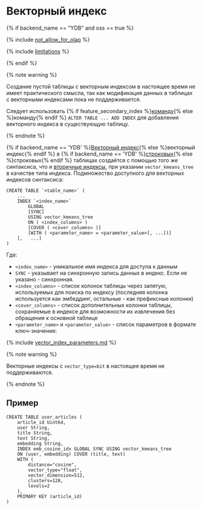 # Векторный индекс

{% if backend_name == "YDB" and oss == true %}

{% include [not_allow_for_olap](../../../../_includes/not_allow_for_olap_note.md) %}

{% include [limitations](../../../../_includes/vector_index_limitations.md) %}

{% endif %}

{% note warning %}

Создание пустой таблицы с векторным индексом в настоящее время не имеет практического смысла, так как модификация данных в таблицах с векторными индексами пока не поддерживается.

Следует использовать {% if feature_secondary_index %}[команду](../alter_table/indexes.md){% else %}команду{% endif %} `ALTER TABLE ... ADD INDEX`  для добавления векторного индекса в существующую таблицу.

{% endnote %}

{% if backend_name == 'YDB' %}[Векторный индекс](../../../../concepts/glossary.md#vector-index){% else %}векторный индекс{% endif %} в {% if backend_name == 'YDB' %}[строковых](../../../../concepts/datamodel/table.md#row-oriented-tables){% else %}строковых{% endif %} таблицах создаётся с помощью того же синтаксиса, что и [вторичные индексы](secondary_index.md), при указании `vector_kmeans_tree` в качестве типа индекса. Подмножество доступного для векторных индексов синтаксиса:

```yql
CREATE TABLE `<table_name>` (
    ...
    INDEX `<index_name>`
        GLOBAL
        [SYNC]
        USING vector_kmeans_tree
        ON ( <index_columns> )
        [COVER ( <cover_columns> )]
        [WITH ( <parameter_name> = <parameter_value>[, ...])]
    [,   ...]
)
```

Где:

* `<index_name>` - уникальное имя индекса для доступа к данным
* `SYNC` - указывает на синхронную запись данных в индекс. Если не указано - синхронная.
* `<index_columns>` - список колонок таблицы через запятую, используемых для поиска по индексу (последняя колонка используется как эмбеддинг, остальные - как префиксные колонки)
* `<cover_columns>` - список дополнительных колонки таблицы, сохраняемые в индексе для возможности их извлечения без обращения к основной таблице
* `<parameter_name>` и `<parameter_value>` - список параметров в формате ключ-значение:

{% include [vector_index_parameters.md](../_includes/vector_index_parameters.md) %}

{% note warning %}

Векторные индексы с `vector_type=bit` в настоящее время не поддерживаются.

{% endnote %}

## Пример

```yql
CREATE TABLE user_articles (
    article_id Uint64,
    user String,
    title String,
    text String,
    embedding String,
    INDEX emb_cosine_idx GLOBAL SYNC USING vector_kmeans_tree
    ON (user, embedding) COVER (title, text)
    WITH (
        distance="cosine",
        vector_type="float",
        vector_dimension=512,
        clusters=128,
        levels=2
    ),
    PRIMARY KEY (article_id)
)
```
